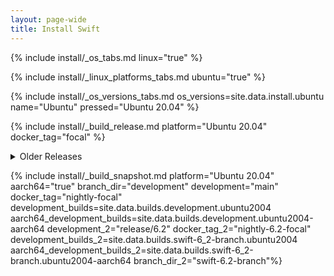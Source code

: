 ```yaml
---
layout: page-wide
title: Install Swift
---
```


{% include install/_os_tabs.md linux="true" %}

{% include install/_linux_platforms_tabs.md ubuntu="true" %}

{% include install/_os_versions_tabs.md os_versions=site.data.install.ubuntu  name="Ubuntu" pressed="Ubuntu 20.04" %}

{% include install/_build_release.md platform="Ubuntu 20.04" docker_tag="focal" %}

<details class="download" style="margin-bottom: 0;">
  <summary>Older Releases</summary>
  {% include install/_older-releases.md platform="Ubuntu 20.04" %}
</details>

{% include install/_build_snapshot.md platform="Ubuntu 20.04"
aarch64="true"
branch_dir="development"
development="main"
docker_tag="nightly-focal"
development_builds=site.data.builds.development.ubuntu2004
aarch64_development_builds=site.data.builds.development.ubuntu2004-aarch64
development_2="release/6.2"
docker_tag_2="nightly-6.2-focal"
development_builds_2=site.data.builds.swift-6_2-branch.ubuntu2004 aarch64_development_builds_2=site.data.builds.swift-6_2-branch.ubuntu2004-aarch64
branch_dir_2="swift-6.2-branch"%}
